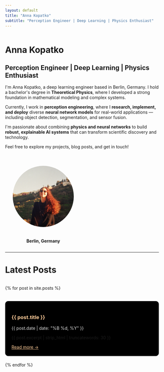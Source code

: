 ```yaml
---
layout: default
title: "Anna Kopatko"
subtitle: "Perception Engineer | Deep Learning | Physics Enthusiast"
---
```


<div style="display: flex; flex-wrap: wrap; align-items: center; justify-content: space-between; gap: 40px;">

<!-- Left side: text -->
<div style="flex: 1; min-width: 300px;">

<h1>Anna Kopatko</h1>
<h2>Perception Engineer | Deep Learning | Physics Enthusiast</h2>

<p>I'm Anna Kopatko, a deep learning engineer based in Berlin, Germany.  
I hold a bachelor's degree in <b>Theoretical Physics</b>, where I developed a strong foundation in mathematical modeling and complex systems.</p>

<p>Currently, I work in <b>perception engineering</b>, where I <b>research, implement, and deploy</b> diverse <b>neural network models</b> for real-world applications — including object detection, segmentation, and sensor fusion.</p>

<p>I'm passionate about combining <b>physics and neural networks</b> to build <b>robust, explainable AI systems</b> that can transform scientific discovery and technology.</p>

<p>Feel free to explore my projects, blog posts, and get in touch!</p>

</div>

<!-- Right side: image and contact info -->
<div style="flex: 0 0 250px; text-align: center;">

<img src="/assets/anna.jpg" alt="Anna Kopatko" style="width: 200px; height: 200px; object-fit: cover; border-radius: 100%; margin-bottom: 20px;">

<p><b>Berlin, Germany</b></p>

</div>

</div>

---

# Latest Posts

<div style="display: flex; flex-direction: column; gap: 20px; margin-top: 20px;">

{% for post in site.posts %}
<div style="padding: 20px; border: 1px solid #333; border-radius: 10px; background-color: #000000;">
    <h3><a href="{{ post.url }}" style="color: #ffcc99; text-decoration: none;">{{ post.title }}</a></h3>
    <p style="color: #ddd;">{{ post.date | date: "%B %d, %Y" }}</p>
    <p>{{ post.excerpt | strip_html | truncatewords: 30 }}</p>
    <a href="{{ post.url }}" style="color: #ffcc99;">Read more →</a>
  </div>
{% endfor %}

</div>
